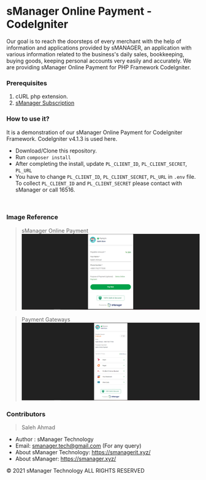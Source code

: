 # sManager Online Payment - CodeIgniter
Our goal is to reach the doorsteps of every merchant with the help of information and applications provided by sMANAGER, an application with various information related to the business's daily sales, bookkeeping, buying goods, keeping personal accounts very easily and accurately.
We are providing sManager Online Payment for PHP Framework CodeIgniter.

<h3>Prerequisites</h3>

1. cURL php extension.
2. [sManager Subscription](https://play.google.com/store/apps/details?id=xyz.sheba.managerapp)

<h3>How to use it?</h3>
It is a demonstration of our sManager Online Payment for CodeIgniter Framework. CodeIgniter v4.1.3 is used here. 

- Download/Clone this repository.
- Run <code>composer install</code>
- After completing the install, update <code>PL_CLIENT_ID</code>, <code>PL_CLIENT_SECRET</code>, <code>PL_URL</code>
- You have to change <code>PL_CLIENT_ID</code>, <code>PL_CLIENT_SECRET</code>, <code>PL_URL</code> in <code>.env</code> file. To collect <code>PL_CLIENT_ID</code> and <code>PL_CLIENT_SECRET</code> please contact with sManager or call 16516. 
<br />

<h3>Image Reference</h3>

> sManager Online Payment
> <img src="https://raw.githubusercontent.com/smanager-technology/codeigniter-online-payment/master/assets/img/1.PNG" alt="sManager Online Payment" />

> Payment Gateways
> <img src="https://raw.githubusercontent.com/smanager-technology/codeigniter-online-payment/master/assets/img/2.PNG" alt="sManager Online Payment" />

### Contributors

>Saleh Ahmad

- Author : sManager Technology
- Email: smanager.tech@gmail.com (For any query)
- About sManager Technology: https://smanagerit.xyz/
- About sManager: https://smanager.xyz/

© 2021 sManager Technology ALL RIGHTS RESERVED